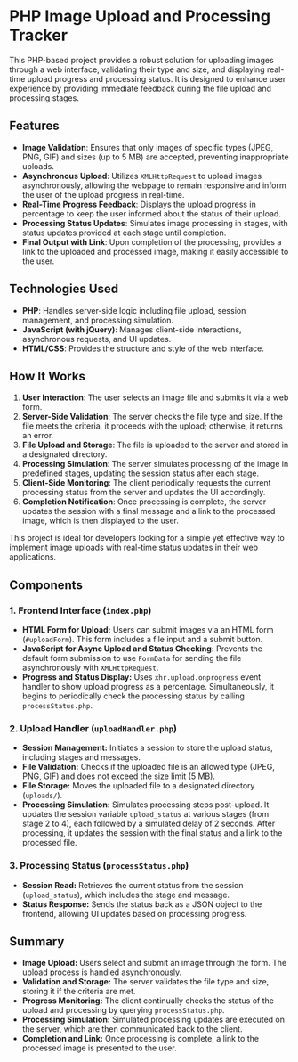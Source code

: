 # PHP Image Upload and Processing Tracker

This PHP-based project provides a robust solution for uploading images through a web interface, validating their type and size, and displaying real-time upload progress and processing status. It is designed to enhance user experience by providing immediate feedback during the file upload and processing stages.

## Features

- **Image Validation**: Ensures that only images of specific types (JPEG, PNG, GIF) and sizes (up to 5 MB) are accepted, preventing inappropriate uploads.
- **Asynchronous Upload**: Utilizes `XMLHttpRequest` to upload images asynchronously, allowing the webpage to remain responsive and inform the user of the upload progress in real-time.
- **Real-Time Progress Feedback**: Displays the upload progress in percentage to keep the user informed about the status of their upload.
- **Processing Status Updates**: Simulates image processing in stages, with status updates provided at each stage until completion.
- **Final Output with Link**: Upon completion of the processing, provides a link to the uploaded and processed image, making it easily accessible to the user.

## Technologies Used

- **PHP**: Handles server-side logic including file upload, session management, and processing simulation.
- **JavaScript (with jQuery)**: Manages client-side interactions, asynchronous requests, and UI updates.
- **HTML/CSS**: Provides the structure and style of the web interface.

## How It Works

1. **User Interaction**: The user selects an image file and submits it via a web form.
2. **Server-Side Validation**: The server checks the file type and size. If the file meets the criteria, it proceeds with the upload; otherwise, it returns an error.
3. **File Upload and Storage**: The file is uploaded to the server and stored in a designated directory.
4. **Processing Simulation**: The server simulates processing of the image in predefined stages, updating the session status after each stage.
5. **Client-Side Monitoring**: The client periodically requests the current processing status from the server and updates the UI accordingly.
6. **Completion Notification**: Once processing is complete, the server updates the session with a final message and a link to the processed image, which is then displayed to the user.

This project is ideal for developers looking for a simple yet effective way to implement image uploads with real-time status updates in their web applications.

## Components

### 1. Frontend Interface (`index.php`)

- **HTML Form for Upload:** Users can submit images via an HTML form (`#uploadForm`). This form includes a file input and a submit button.
- **JavaScript for Async Upload and Status Checking:** Prevents the default form submission to use `FormData` for sending the file asynchronously with `XMLHttpRequest`.
- **Progress and Status Display:** Uses `xhr.upload.onprogress` event handler to show upload progress as a percentage. Simultaneously, it begins to periodically check the processing status by calling `processStatus.php`.

### 2. Upload Handler (`uploadHandler.php`)

- **Session Management:** Initiates a session to store the upload status, including stages and messages.
- **File Validation:** Checks if the uploaded file is an allowed type (JPEG, PNG, GIF) and does not exceed the size limit (5 MB).
- **File Storage:** Moves the uploaded file to a designated directory (`uploads/`).
- **Processing Simulation:** Simulates processing steps post-upload. It updates the session variable `upload_status` at various stages (from stage 2 to 4), each followed by a simulated delay of 2 seconds. After processing, it updates the session with the final status and a link to the processed file.

### 3. Processing Status (`processStatus.php`)

- **Session Read:** Retrieves the current status from the session (`upload_status`), which includes the stage and message.
- **Status Response:** Sends the status back as a JSON object to the frontend, allowing UI updates based on processing progress.

## Summary

- **Image Upload:** Users select and submit an image through the form. The upload process is handled asynchronously.
- **Validation and Storage:** The server validates the file type and size, storing it if the criteria are met.
- **Progress Monitoring:** The client continually checks the status of the upload and processing by querying `processStatus.php`.
- **Processing Simulation:** Simulated processing updates are executed on the server, which are then communicated back to the client.
- **Completion and Link:** Once processing is complete, a link to the processed image is presented to the user.
